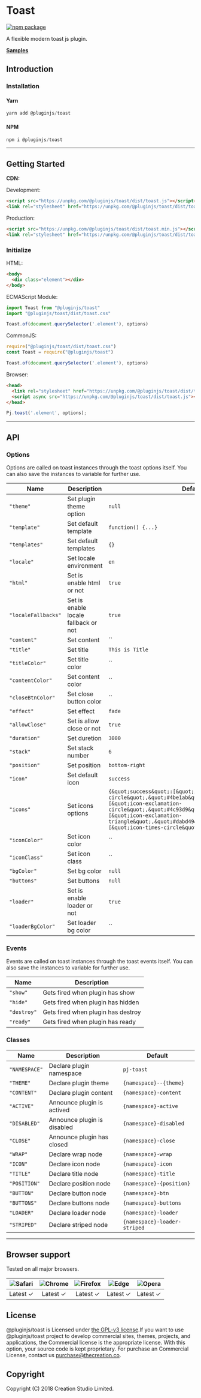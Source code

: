 # Toast

[![npm package](https://img.shields.io/npm/v/@pluginjs/toast.svg)](https://www.npmjs.com/package/@pluginjs/toast)

A flexible modern toast js plugin.

**[Samples](https://codesandbox.io/s/github/pluginjs/plugin.js/tree/master/modules/toast/samples)**

## Introduction

### Installation

#### Yarn

```javascript
yarn add @pluginjs/toast
```

#### NPM

```javascript
npm i @pluginjs/toast
```

---

## Getting Started

**CDN:**

Development:

```html
<script src="https://unpkg.com/@pluginjs/toast/dist/toast.js"></script>
<link rel="stylesheet" href="https://unpkg.com/@pluginjs/toast/dist/toast.css">
```

Production:

```html
<script src="https://unpkg.com/@pluginjs/toast/dist/toast.min.js"></script>
<link rel="stylesheet" href="https://unpkg.com/@pluginjs/toast/dist/toast.min.css">
```

### Initialize

HTML:

```html
<body>
  <div class="element"></div>
</body>
```

ECMAScript Module:

```javascript
import Toast from "@pluginjs/toast"
import "@pluginjs/toast/dist/toast.css"

Toast.of(document.querySelector('.element'), options)
```

CommonJS:

```javascript
require("@pluginjs/toast/dist/toast.css")
const Toast = require("@pluginjs/toast")

Toast.of(document.querySelector('.element'), options)
```

Browser:

```html
<head>
  <link rel="stylesheet" href="https://unpkg.com/@pluginjs/toast/dist/toast.css">
  <script async src="https://unpkg.com/@pluginjs/toast/dist/toast.js"></script>
</head>
```

```javascript
Pj.toast('.element', options);
```

---

## API

### Options

Options are called on toast instances through the toast options itself.
You can also save the instances to variable for further use.

Name | Description | Default
-----|--------------|-----
`"theme"` | Set plugin theme option | `null`
`"template"` | Set default template | `function() {...}`
`"templates"` | Set default templates | `{}`
`"locale"` | Set locale environment | `en`
`"html"` | Set is enable html or not | `true`
`"localeFallbacks"` | Set is enable locale fallback or not | `true`
`"content"` | Set content | ``
`"title"` | Set title | `This is Title`
`"titleColor"` | Set title color | ``
`"contentColor"` | Set content color | ``
`"closeBtnColor"` | Set close button color | ``
`"effect"` | Set effect | `fade`
`"allowClose"` | Set is allow close or not | `true`
`"duration"` | Set duretion | `3000`
`"stack"` | Set stack number | `6`
`"position"` | Set position | `bottom-right`
`"icon"` | Set default icon | `success`
`"icons"` | Set icons options | `{&quot;success&quot;:[&quot;icon-check-circle&quot;,&quot;#4be1ab&quot;],&quot;info&quot;:[&quot;icon-exclamation-circle&quot;,&quot;#4c93d9&quot;],&quot;warning&quot;:[&quot;icon-exclamation-triangle&quot;,&quot;#dabd49&quot;],&quot;danger&quot;:[&quot;icon-times-circle&quot;,&quot;#f86b67&quot;]}`
`"iconColor"` | Set icon color | ``
`"iconClass"` | Set icon class | ``
`"bgColor"` | Set bg color | `null`
`"buttons"` | Set buttons | `null`
`"loader"` | Set is enable loader or not | `true`
`"loaderBgColor"` | Set loader bg color | ``

### Events

Events are called on toast instances through the toast events itself.
You can also save the instances to variable for further use.

Name | Description
-----|-----
`"show"` | Gets fired when plugin has show
`"hide"` | Gets fired when plugin has hidden
`"destroy"` | Gets fired when plugin has destroy
`"ready"` | Gets fired when plugin has ready

### Classes

Name | Description | Default
-----|------|------
`"NAMESPACE"` | Declare plugin namespace | `pj-toast`
`"THEME"` | Declare plugin theme | `{namespace}--{theme}`
`"CONTENT"` | Declare plugin content | `{namespace}-content`
`"ACTIVE"` | Announce plugin is actived | `{namespace}-active`
`"DISABLED"` | Announce plugin is disabled | `{namespace}-disabled`
`"CLOSE"` | Announce plugin has closed | `{namespace}-close`
`"WRAP"` | Declare wrap node | `{namespace}-wrap`
`"ICON"` | Declare icon node | `{namespace}-icon`
`"TITLE"` | Declare title node | `{namespace}-title`
`"POSITION"` | Declare position node | `{namespace}-{position}`
`"BUTTON"` | Declare button node | `{namespace}-btn`
`"BUTTONS"` | Declare buttons node | `{namespace}-buttons`
`"LOADER"` | Declare loader node | `{namespace}-loader`
`"STRIPED"` | Declare striped node | `{namespace}-loader-striped`
---

## Browser support

Tested on all major browsers.

| <img src="https://raw.githubusercontent.com/alrra/browser-logos/master/src/safari/safari_32x32.png" alt="Safari"> | <img src="https://raw.githubusercontent.com/alrra/browser-logos/master/src/chrome/chrome_32x32.png" alt="Chrome"> | <img src="https://raw.githubusercontent.com/alrra/browser-logos/master/src/firefox/firefox_32x32.png" alt="Firefox"> | <img src="https://raw.githubusercontent.com/alrra/browser-logos/master/src/edge/edge_32x32.png" alt="Edge"> | <img src="https://raw.githubusercontent.com/alrra/browser-logos/master/src/opera/opera_32x32.png" alt="Opera"> |
|:--:|:--:|:--:|:--:|:--:|
| Latest ✓ | Latest ✓ | Latest ✓ | Latest ✓ | Latest ✓ |

## License

@pluginjs/toast is Licensed under [the GPL-v3 license](LICENSE).If you want to use @pluginjs/toast project to develop commercial sites, themes, projects, and applications, the Commercial license is the appropriate license. With this option, your source code is kept proprietary. For purchase an Commercial License, contact us purchase@thecreation.co.

## Copyright

Copyright (C) 2018 Creation Studio Limited.